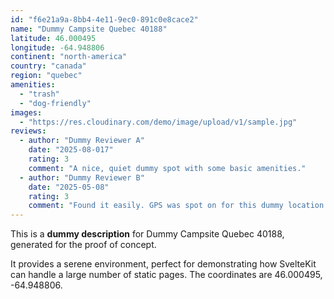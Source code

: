 ```yaml
---
id: "f6e21a9a-8bb4-4e11-9ec0-891c0e8cace2"
name: "Dummy Campsite Quebec 40188"
latitude: 46.000495
longitude: -64.948806
continent: "north-america"
country: "canada"
region: "quebec"
amenities:
  - "trash"
  - "dog-friendly"
images:
  - "https://res.cloudinary.com/demo/image/upload/v1/sample.jpg"
reviews:
  - author: "Dummy Reviewer A"
    date: "2025-08-017"
    rating: 3
    comment: "A nice, quiet dummy spot with some basic amenities."
  - author: "Dummy Reviewer B"
    date: "2025-05-08"
    rating: 3
    comment: "Found it easily. GPS was spot on for this dummy location."
---
```


This is a **dummy description** for Dummy Campsite Quebec 40188, generated for the proof of concept.

It provides a serene environment, perfect for demonstrating how SvelteKit can handle a large number of static pages. The coordinates are 46.000495, -64.948806.
